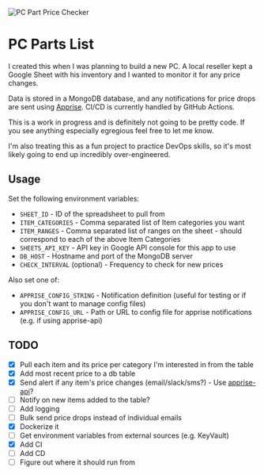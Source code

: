 ![PC Part Price Checker](https://github.com/bkonicek/pc-part-checker/workflows/PC%20Part%20Price%20Checker/badge.svg)

# PC Parts List
I created this when I was planning to build a new PC. A local reseller kept a Google Sheet with his inventory
and I wanted to monitor it for any price changes.  

Data is stored in a MongoDB database, and any notifications for price drops are sent using [Apprise](https://github.com/caronc/apprise).
CI/CD is currently handled by GitHub Actions.

This is a work in progress and is definitely not going to be pretty code. If you see anything especially
egregious feel free to let me know.

I'm also treating this as a fun project to practice DevOps skills, so it's most likely going to end up incredibly over-engineered.

## Usage
Set the following environment variables:
- `SHEET_ID` - ID of the spreadsheet to pull from
- `ITEM_CATEGORIES` - Comma separated list of Item categories you want
- `ITEM_RANGES` - Comma separated list of ranges on the sheet - should correspond to each of the above Item Categories
- `SHEETS_API_KEY` - API key in Google API console for this app to use
- `DB_HOST` - Hostname and port of the MongoDB server
- `CHECK_INTERVAL` (optional) - Frequency to check for new prices

Also set one of:
- `APPRISE_CONFIG_STRING` - Notification definition (useful for testing or if you don't want to manage config files)
- `APPRISE_CONFIG_URL` - Path or URL to config file for apprise notifications (e.g. if using apprise-api)

## TODO
- [x] Pull each item and its price per category I'm interested in from the table
- [x] Add most recent price to a db table
- [x] Send alert if any item's price changes (email/slack/sms?) - Use [apprise-api](https://github.com/bkonicek/apprise-api)?
- [ ] Notify on new items added to the table?
- [ ] Add logging
- [ ] Bulk send price drops instead of individual emails
- [x] Dockerize it
- [ ] Get environment variables from external sources (e.g. KeyVault)
- [x] Add CI
- [ ] Add CD
- [ ] Figure out where it should run from
